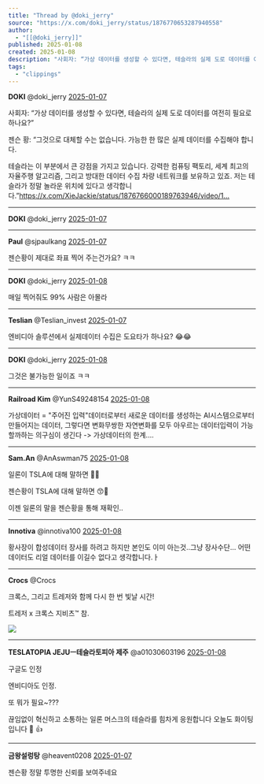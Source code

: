 ```yaml
---
title: "Thread by @doki_jerry"
source: "https://x.com/doki_jerry/status/1876770653287940558"
author:
  - "[[@doki_jerry]]"
published: 2025-01-08
created: 2025-01-08
description: "사회자: “가상 데이터를 생성할 수 있다면, 테슬라의 실제 도로 데이터를 여전히 필요로 하나요?” 젠슨 황: “그것으로 대체할 수는 없습니다. 가능한 한 많은 실제 데이터를 수집해야 합니다. 테슬라는 이 부분에서 큰 강점을 가지고 있습니다. 강력한"
tags:
  - "clippings"
---
```

**DOKI** @doki\_jerry [2025-01-07](https://x.com/doki_jerry/status/1876770653287940558/history)

사회자: “가상 데이터를 생성할 수 있다면, 테슬라의 실제 도로 데이터를 여전히 필요로 하나요?”

젠슨 황: “그것으로 대체할 수는 없습니다. 가능한 한 많은 실제 데이터를 수집해야 합니다.

테슬라는 이 부분에서 큰 강점을 가지고 있습니다. 강력한 컴퓨팅 팩토리, 세계 최고의 자율주행 알고리즘, 그리고 방대한 데이터 수집 차량 네트워크를 보유하고 있죠. 저는 테슬라가 정말 놀라운 위치에 있다고 생각합니다.”https://x.com/XieJackie/status/1876766000189763946/video/1…

---

**DOKI** @doki\_jerry [2025-01-07](https://x.com/doki_jerry/status/1876770701677310389)

---

**Paul** @sjpaulkang [2025-01-07](https://x.com/sjpaulkang/status/1876780397847093701)

젠슨황이 제대로 좌표 찍어 주는건가요? ㅋㅋ

---

**DOKI** @doki\_jerry [2025-01-08](https://x.com/doki_jerry/status/1876782983631282283)

매일 찍어줘도 99% 사람은 아몰라

---

**Teslian** @Teslian\_invest [2025-01-07](https://x.com/Teslian_invest/status/1876772054189408729)

엔비디아 솔루션에서 실제데이터 수집은 도요타가 하나요? 😂😂

---

**DOKI** @doki\_jerry [2025-01-08](https://x.com/doki_jerry/status/1876783084093235603)

그것은 불가능한 일이죠 ㅋㅋ

---

**Railroad Kim** @YunS49248154 [2025-01-08](https://x.com/YunS49248154/status/1876815154995691731)

가상데이터 = "주어진 입력"데이터로부터 새로운 데이터를 생성하는 AI시스템으로부터 만들어지는 데이터, 그렇다면 변화무쌍한 자연변화를 모두 아우르는 데이터입력이 가능할까하는 의구심이 생긴다 -> 가상데이터의 한계....

---

**Sam.An** @AnAswman75 [2025-01-08](https://x.com/AnAswman75/status/1876788558884667467)

일론이 TSLA에 대해 말하면 🤔😵

젠슨황이 TSLA에 대해 말하면 😙🥰

이젠 일론의 말을 젠슨황을 통해 재확인..

---

**Innotiva** @innotiva100 [2025-01-08](https://x.com/innotiva100/status/1876794126315798683)

황사장이 합성데이터 장사를 하려고 하지만 본인도 이미 아는것..그냥 장사수단... 어떤 데이터도 리얼 데이터를 이길수 없다고 생각합니다.ㅏ

---

**Crocs** @Crocs

크록스, 그리고 트레저와 함께 다시 한 번 빛날 시간!

트레저 x 크록스 지비츠™ 참.

![](https://pbs.twimg.com/media/Gfsgx8qa0AA0BX8?format=jpg&name=large)

---

**TESLATOPIA JEJUㅡ테슬라토피아 제주** @a01030603196 [2025-01-08](https://x.com/a01030603196/status/1876812501481869667)

구글도 인정

엔비디아도 인정.

또 뭐가 필요~???

끊임없이 혁신하고 소통하는 일론 머스크의 테슬라를 힘차게 응원합니다 오늘도 화이팅입니다 🎉 👍

---

**금왕설렁탕** @heavent0208 [2025-01-07](https://x.com/heavent0208/status/1876776745543586058)

젠슨황 정말 투명한 신뢰를 보여주네요